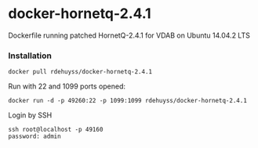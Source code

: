 docker-hornetq-2.4.1
============================

Dockerfile running patched HornetQ-2.4.1 for VDAB on Ubuntu 14.04.2 LTS

### Installation
```
docker pull rdehuyss/docker-hornetq-2.4.1
```

Run with 22 and 1099 ports opened:
```
docker run -d -p 49260:22 -p 1099:1099 rdehuyss/docker-hornetq-2.4.1
```

Login by SSH
```
ssh root@localhost -p 49160
password: admin
```
